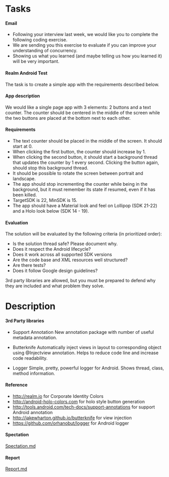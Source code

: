 # Tasks

#### Email

- Following your interview last week, we would like you to complete the following coding exercise.
- We are sending you this exercise to evaluate if you can improve your understanding of concurrency.
- Showing us what you learned (and maybe telling us how you learned it) will be very important.

#### Realm Android Test

The task is to create a simple app with the requirements described below.


#### App description

We would like a single page app with 3 elements: 2 buttons and a text counter. The counter should be centered in the middle of the screen while the two buttons are placed at the bottom next to each other.


#### Requirements

- The text counter should be placed in the middle of the screen. It should start at 0.
- When clicking the first button, the counter should increase by 1.
- When clicking the second button, it should start a background thread that updates the counter by 1 every second. Clicking the button again, should stop this background thread.
- It should be possible to rotate the screen between portrait and landscape.
- The app should stop incrementing the counter while being in the background, but it must remember its state if resumed, even if it has been killed.
- TargetSDK is 22, MinSDK is 15.
- The app should have a Material look and feel on Lollipop (SDK 21-22) and a Holo look below (SDK 14 - 19).


#### Evaluation

The solution will be evaluated by the following criteria (in prioritized order):

- Is the solution thread safe? Please document why.
- Does it respect the Android lifecycle?
- Does it work across all supported SDK versions
- Are the code base and XML resources well structured?
- Are there tests?
- Does it follow Google design guidelines?

3rd party libraries are allowed, but you must be prepared to defend why they are included and what problem they solve.


# Description

#### 3rd Party libraries
- Support Annotation
    New annotation package with number of useful metadata annotation.

- Butterknife
    Automatically inject views in layout to corresponding object using @Injectview annotation.
    Helps to reduce code line and increase code readability.

- Logger
    Simple, pretty, powerful logger for Android.
    Shows thread, class, method information.


#### Reference
- http://realm.io for Corporate Identity Colors
- http://android-holo-colors.com for holo style button generation
- http://tools.android.com/tech-docs/support-annotations for support Android annotation
- http://jakewharton.github.io/butterknife for view injection
- https://github.com/orhanobut/logger for Android logger


#### Spectation
[Spectation.md](https://github.com/thefinestartist/Realm-Android-Test/raw/master/Spectation.md)


#### Report
[Report.md](https://github.com/thefinestartist/Realm-Android-Test/raw/master/Report.md)